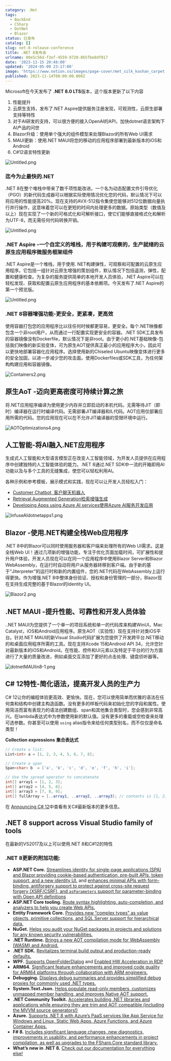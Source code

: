 ```yaml
---
category: .Net
tags:
  - BackEnd
  - CSharp
  - DotNet
  - Blazor
status: 已发布
catalog: []
slug: net-8-release-conference
title: .NET 8发布会
urlname: 80e5c56d-f3ef-4559-9720-865fbe8df017
date: '2023-11-15 20:48:00'
updated: '2024-05-09 23:17:00'
image: 'https://www.notion.so/images/page-cover/met_silk_kashan_carpet.jpg'
published: 2023-11-14T08:00:00.000Z
---
```


Microsoft在今天发布了 **.NET 8.0 LTS**版本，这个版本更新了以下内容

1. 性能提升
2. 云原生支持，发布了.NET Aspire提供服务注册发现，可观测性，云原生部署支持等特性
3. 对于AI研发的支持，可以很方便的接入OpenAI的API，加快dotnet语言架构下AI产品的问世
4. Blazor升级：使用单个强大的组件模型来处理Blazor的所有Web UI需求
5. MAUI更新：使用.NET MAUI将您的移动的应用程序部署到最新版本的iOS和Android
6. C#12语言特性更新

![Untitled.png](https://prod-files-secure.s3.us-west-2.amazonaws.com/5d24fe63-e567-4804-86f9-9fdc62e13082/10cda029-65af-4ea7-b30e-605b2d9e6c57/Untitled.png?X-Amz-Algorithm=AWS4-HMAC-SHA256&X-Amz-Content-Sha256=UNSIGNED-PAYLOAD&X-Amz-Credential=ASIAZI2LB466WI3QAE75%2F20250215%2Fus-west-2%2Fs3%2Faws4_request&X-Amz-Date=20250215T213309Z&X-Amz-Expires=3600&X-Amz-Security-Token=IQoJb3JpZ2luX2VjECYaCXVzLXdlc3QtMiJHMEUCIQC0ak4g9at9voXCcrQoigSdTGpAi7YzRrnuwZRNJ5UDiAIgOK1UmMIWIu4ZWedwmd014Q0Wk7%2Bi0iJznVeBPcCZZZUq%2FwMITxAAGgw2Mzc0MjMxODM4MDUiDCQLDQwGW8OJsTpUqircA7RB2YSF1JFD%2FJoLmz84P1B7Di0dCCsDKcKihAIHOlvzpBSj3agXUpk0ehh7TQhhTjRvRjnGsk5mr%2F5RcziMwLVNwmnT%2F1nQV1Anwl%2BDZr7UOxKifz62RhGrWtKnxR3pXIrDoU2f0KF9oPSNA2UqL4tl07UHdTtkS7946%2Bc9Pm5SQCdcUM%2FWkUk4%2FoC%2B%2Fo2%2FqxoUM0l49l6U0kkgkpYsXqsJDNILvonqDgxPoNoA8nk2gltnCYWwXj6ABM%2BN9iX2YRkRIOtYeSNEPSoxPmriWngk1X%2Fi%2FYO30Vhe29zn1Tust5VIbitXCvx6KFsGu65Aatzzr70T8EPejOPsCd7UPnD8BZkqI1TJWoKygOHfiXmL5JnJkWqMdNy4z%2FmNCXOtiUP8dPOROEI8Fbu9z6GoSfILYeB110oYzmKODbLjpcUju75SMJ39MeF9R9oER6xGBXb%2F30IxSc22cilzvuPg2et88dfw3SOVkm416x2Ecz33%2F9CGgiEfQDJo%2F0u7TTk6Ba0dIQA8xHL2S9IE8JQ4oehu3Xii33nzR5I%2Bt9LZmSwrsB0CpkFQreuhg2D%2BVa9jzKokYFVYTesTmVwphgtGNpKIRZsCT9bGVdJFEd3oJ93jtxIxS%2FNRhehhl4wBMK6PxL0GOqUBsdG4Qt8uqGfbsICKQkVy2ycg8HQjwyDT03voOR0%2FZssE4rbfGGCSsxU9cAtYWjWLG2ng%2FVlV8%2BdNioz0h%2FSBLJt2xhOKnV3lzBYAizfGNmz%2BrsKU468jLH6R8BOxogpM1bcZdkrofBsDKiezSqjwiWo23XLj2kcihnFgc0wKcinbW7Sh1BBdJp6Z6mfJe5F3AtikFgvo5vnDZVKqw6eav8ZecGCa&X-Amz-Signature=0da087be60780e6845950b9f06c040e7172af34b727aef36e936c4193c041c50&X-Amz-SignedHeaders=host&x-id=GetObject)


### **迄今为止最快的.NET**


.NET 8在整个堆栈中带来了数千项性能改进。一个名为动态配置文件引导优化（PGO）的新代码生成器可以根据实际使用情况优化您的代码，默认情况下可以将应用的性能提高20%。现在支持的AVX-512指令集使您能够对512位数据向量执行并行操作，这意味着您可以在更短的时间内处理更多的数据。原始类型（数值及以上）现在实现了一个新的可格式化和可解析接口，使它们能够直接格式化和解析为UTF-8，而无需任何代码转换开销。


![Untitled.png](https://prod-files-secure.s3.us-west-2.amazonaws.com/5d24fe63-e567-4804-86f9-9fdc62e13082/edcbf140-d619-4389-a4a6-f97c113ab9f2/Untitled.png?X-Amz-Algorithm=AWS4-HMAC-SHA256&X-Amz-Content-Sha256=UNSIGNED-PAYLOAD&X-Amz-Credential=ASIAZI2LB466WI3QAE75%2F20250215%2Fus-west-2%2Fs3%2Faws4_request&X-Amz-Date=20250215T213309Z&X-Amz-Expires=3600&X-Amz-Security-Token=IQoJb3JpZ2luX2VjECYaCXVzLXdlc3QtMiJHMEUCIQC0ak4g9at9voXCcrQoigSdTGpAi7YzRrnuwZRNJ5UDiAIgOK1UmMIWIu4ZWedwmd014Q0Wk7%2Bi0iJznVeBPcCZZZUq%2FwMITxAAGgw2Mzc0MjMxODM4MDUiDCQLDQwGW8OJsTpUqircA7RB2YSF1JFD%2FJoLmz84P1B7Di0dCCsDKcKihAIHOlvzpBSj3agXUpk0ehh7TQhhTjRvRjnGsk5mr%2F5RcziMwLVNwmnT%2F1nQV1Anwl%2BDZr7UOxKifz62RhGrWtKnxR3pXIrDoU2f0KF9oPSNA2UqL4tl07UHdTtkS7946%2Bc9Pm5SQCdcUM%2FWkUk4%2FoC%2B%2Fo2%2FqxoUM0l49l6U0kkgkpYsXqsJDNILvonqDgxPoNoA8nk2gltnCYWwXj6ABM%2BN9iX2YRkRIOtYeSNEPSoxPmriWngk1X%2Fi%2FYO30Vhe29zn1Tust5VIbitXCvx6KFsGu65Aatzzr70T8EPejOPsCd7UPnD8BZkqI1TJWoKygOHfiXmL5JnJkWqMdNy4z%2FmNCXOtiUP8dPOROEI8Fbu9z6GoSfILYeB110oYzmKODbLjpcUju75SMJ39MeF9R9oER6xGBXb%2F30IxSc22cilzvuPg2et88dfw3SOVkm416x2Ecz33%2F9CGgiEfQDJo%2F0u7TTk6Ba0dIQA8xHL2S9IE8JQ4oehu3Xii33nzR5I%2Bt9LZmSwrsB0CpkFQreuhg2D%2BVa9jzKokYFVYTesTmVwphgtGNpKIRZsCT9bGVdJFEd3oJ93jtxIxS%2FNRhehhl4wBMK6PxL0GOqUBsdG4Qt8uqGfbsICKQkVy2ycg8HQjwyDT03voOR0%2FZssE4rbfGGCSsxU9cAtYWjWLG2ng%2FVlV8%2BdNioz0h%2FSBLJt2xhOKnV3lzBYAizfGNmz%2BrsKU468jLH6R8BOxogpM1bcZdkrofBsDKiezSqjwiWo23XLj2kcihnFgc0wKcinbW7Sh1BBdJp6Z6mfJe5F3AtikFgvo5vnDZVKqw6eav8ZecGCa&X-Amz-Signature=0055830eaa05de3e5ea551df7efc790dfec561559a38e1c40a3a9f29bdc2bb70&X-Amz-SignedHeaders=host&x-id=GetObject)


### **.NET Aspire -一个自定义的堆栈，用于构建可观察的，生产就绪的云原生应用程序微服务框架组件**


.NET Aspire是一个堆栈，用于使用. NET构建弹性，可观察和可配置的云原生应用程序。它包括一组针对云原生增强的策划组件，默认情况下包括遥测，弹性，配置和健康检查。为复杂的服务提供简单的本地开发人员体验，.NET Aspire可以在轻松发现、获取和配置云原生应用程序的基本依赖项。今天发布了.NET Aspire的第一个预览版。


![Untitled.png](https://prod-files-secure.s3.us-west-2.amazonaws.com/5d24fe63-e567-4804-86f9-9fdc62e13082/ff6a34d3-ac25-412d-9204-a7263d00528f/Untitled.png?X-Amz-Algorithm=AWS4-HMAC-SHA256&X-Amz-Content-Sha256=UNSIGNED-PAYLOAD&X-Amz-Credential=ASIAZI2LB466WI3QAE75%2F20250215%2Fus-west-2%2Fs3%2Faws4_request&X-Amz-Date=20250215T213309Z&X-Amz-Expires=3600&X-Amz-Security-Token=IQoJb3JpZ2luX2VjECYaCXVzLXdlc3QtMiJHMEUCIQC0ak4g9at9voXCcrQoigSdTGpAi7YzRrnuwZRNJ5UDiAIgOK1UmMIWIu4ZWedwmd014Q0Wk7%2Bi0iJznVeBPcCZZZUq%2FwMITxAAGgw2Mzc0MjMxODM4MDUiDCQLDQwGW8OJsTpUqircA7RB2YSF1JFD%2FJoLmz84P1B7Di0dCCsDKcKihAIHOlvzpBSj3agXUpk0ehh7TQhhTjRvRjnGsk5mr%2F5RcziMwLVNwmnT%2F1nQV1Anwl%2BDZr7UOxKifz62RhGrWtKnxR3pXIrDoU2f0KF9oPSNA2UqL4tl07UHdTtkS7946%2Bc9Pm5SQCdcUM%2FWkUk4%2FoC%2B%2Fo2%2FqxoUM0l49l6U0kkgkpYsXqsJDNILvonqDgxPoNoA8nk2gltnCYWwXj6ABM%2BN9iX2YRkRIOtYeSNEPSoxPmriWngk1X%2Fi%2FYO30Vhe29zn1Tust5VIbitXCvx6KFsGu65Aatzzr70T8EPejOPsCd7UPnD8BZkqI1TJWoKygOHfiXmL5JnJkWqMdNy4z%2FmNCXOtiUP8dPOROEI8Fbu9z6GoSfILYeB110oYzmKODbLjpcUju75SMJ39MeF9R9oER6xGBXb%2F30IxSc22cilzvuPg2et88dfw3SOVkm416x2Ecz33%2F9CGgiEfQDJo%2F0u7TTk6Ba0dIQA8xHL2S9IE8JQ4oehu3Xii33nzR5I%2Bt9LZmSwrsB0CpkFQreuhg2D%2BVa9jzKokYFVYTesTmVwphgtGNpKIRZsCT9bGVdJFEd3oJ93jtxIxS%2FNRhehhl4wBMK6PxL0GOqUBsdG4Qt8uqGfbsICKQkVy2ycg8HQjwyDT03voOR0%2FZssE4rbfGGCSsxU9cAtYWjWLG2ng%2FVlV8%2BdNioz0h%2FSBLJt2xhOKnV3lzBYAizfGNmz%2BrsKU468jLH6R8BOxogpM1bcZdkrofBsDKiezSqjwiWo23XLj2kcihnFgc0wKcinbW7Sh1BBdJp6Z6mfJe5F3AtikFgvo5vnDZVKqw6eav8ZecGCa&X-Amz-Signature=51e4749bead9ef07088531d56aed458fc44a3f6e3467cc8a1353ae5c2120e2ec&X-Amz-SignedHeaders=host&x-id=GetObject)


### **.NET 8容器增强功能-更安全，更紧凑，更高效**


使用容器打包您的应用程序比以往任何时候都更容易，更安全。每个.NET映像都包含一个非root用户，从而通过一行配置实现更安全的容器。.NET SDK工具发布的容器镜像没有Dockerfile，默认情况下是非root。由于更小的.NET基础映像-包括我们映像的新实验变体，可为原生AOT提供真正最小的应用程序大小，因此可以更快地部署容器化应用程序。选择使用新的Chiseled Ubuntu映像变体进行更多的安全加固，以进一步减少您的攻击面。使用Dockerfiles或SDK工具，为任何架构构建应用和容器镜像。


![Containers2.png](https://devblogs.microsoft.com/dotnet/wp-content/uploads/sites/10/2023/11/Containers2.png)


## 原生AoT -迈向更高密度可持续计算之旅


将.NET应用程序编译为使用更少内存并立即启动的本机代码。无需等待JIT（即时）编译器在运行时编译代码。无需部署JIT编译器和IL代码。AOT应用仅部署应用所需的代码。您的应用现在可以在不允许JIT编译器的受限环境中运行。


![AOTOptimizations4.png](https://devblogs.microsoft.com/dotnet/wp-content/uploads/sites/10/2023/11/AOTOptimizations4.png)


## 人工智能-将AI融入.NET应用程序


生成式人工智能和大型语言模型正在改变人工智能领域，为开发人员提供在应用程序中创建独特的人工智能体验的能力。.NET 8通过.NET SDK中一流的开箱即用AI功能以及与多个工具的无缝集成，使您可以轻松利用AI。


各种示例和参考模板，展示模式和实践，现在可以让开发人员轻松入门：

- [Customer Chatbot](https://github.com/dotnet/eShop)[ ](https://github.com/dotnet/eShop)[ 客户聊天机器人](https://github.com/dotnet/eShop)
- [Retrieval Augmented Generation](https://github.com/Azure-Samples/azure-search-openai-demo-csharp)[检索增强生成](https://github.com/Azure-Samples/azure-search-openai-demo-csharp)
- [Developing Apps using Azure AI services](https://devblogs.microsoft.com/dotnet/demystifying-retrieval-augmented-generation-with-dotnet/)[使用Azure AI服务开发应用](https://devblogs.microsoft.com/dotnet/demystifying-retrieval-augmented-generation-with-dotnet/)

![InfuseAIdotnetapps1.png](https://devblogs.microsoft.com/dotnet/wp-content/uploads/sites/10/2023/11/InfuseAIdotnetapps1.png)


## Blazor -使用.NET构建全栈Web应用程序


.NET 8中的Blazor可以同时使用服务器和客户端来处理所有的Web UI需求。这是全栈Web UI！通过几项新的增强功能，专注于优化页面加载时间，可扩展性和提升用户体验，开发人员现在可以在同一个应用程序中使用Blazor Server和Blazor WebAssembly，在运行时自动将用户从服务器转移到客户端。由于新的基于“Jiterpreter”的运行时和新的内置组件，您的.NET代码在WebAssembly上运行得更快。作为增强.NET 8中整体身份验证、授权和身份管理的一部分，Blazor现在支持生成完整的基于Blazor的Identity UI。


![Blazor2.png](https://devblogs.microsoft.com/dotnet/wp-content/uploads/sites/10/2023/11/Blazor2.png)


## .NET MAUI -提升性能、可靠性和开发人员体验


..NET MAUI为您提供了一个单一的项目系统和单一的代码库来构建WinUI，Mac Catalyst，iOS和Android应用程序。原生AOT（实验性）现在支持针对类iOS平台。针对.NET MAUI的新Visual Studio代码扩展为您提供了开发跨平台.NET移动的和桌面应用程序所需的工具。现在支持Xcode 15和Android API 34，允许您针对最新版本的iOS和Android。在性能、控件和UI元素以及特定于平台的行为方面进行了大量的质量改进，例如桌面交互添加了更好的点击处理、键盘侦听器等。


![dotnetMAUIin8-1.png](https://devblogs.microsoft.com/dotnet/wp-content/uploads/sites/10/2023/11/dotnetMAUIin8-1.png)


## C# 12特性-简化语法，提高开发人员的生产力


C# 12让你的编程体验更高效、更愉快。现在，您可以使用简单而优雅的语法在任何类和结构中创建主构造函数。没有更多的样板代码来初始化您的字段和属性。使用简洁而富有表现力的语法创建数组、span和其他集合类型时，您会感到非常高兴。在lambda表达式中为参数使用新的默认值。没有更多的重载或空检查来处理可选参数。你甚至可以使用 `using` alias指令来给任何类型别名，而不仅仅是命名类型！


**Collection expressions** **集合表达式**


```c#
// Create a list:
List<int> a = [1, 2, 3, 4, 5, 6, 7, 8];

// Create a span
Span<char> b  = ['a', 'b', 'c', 'd', 'e', 'f', 'h', 'i'];

// Use the spread operator to concatenate
int[] array1 = [1, 2, 3];
int[] array2 = [4, 5, 6];
int[] array3 = [7, 8, 9];
int[] fullArray = [..array1, ..array2, ..array3]; // contents is [1, 2, 3, 4, 5, 6, 7, 8, 9]
```


在 [Announcing C# 12](https://devblogs.microsoft.com/dotnet/announcing-csharp-12)中查看有关C#最新版本的更多信息。


## .NET 8 support across Visual Studio family of tools


在最新的VS2017及以上可以使用.NET 8和C#12的特性


### .NET 8更新的附加功能:

- **ASP.NET Core.** [Streamlines identity for single-page applications (SPA) and Blazor providing cookie-based authentication, pre-built APIs, token support, and a new identity UI.](https://devblogs.microsoft.com/dotnet/whats-new-with-identity-in-dotnet-8/) and [enhances minimal APIs with form-binding, antiforgery support to protect against cross-site request forgery (XSRF/CSRF), and ](https://learn.microsoft.com/aspnet/core/release-notes/aspnetcore-8.0#minimal-apis)[`asParameters`](https://learn.microsoft.com/aspnet/core/release-notes/aspnetcore-8.0#minimal-apis)[ support for parameter-binding with Open API definitions](https://learn.microsoft.com/aspnet/core/release-notes/aspnetcore-8.0#minimal-apis)
- **ASP.NET Core tooling.** [Route syntax highlighting, auto-completion, and analyzers to help you create Web APIs.](https://devblogs.microsoft.com/dotnet/aspnet-core-route-tooling-dotnet-8/)
- **Entity Framework Core.** [Provides new “complex types” as value objects, primitive collections, and SQL Server support for hierarchical data.](https://devblogs.microsoft.com/dotnet/announcing-ef8-rc2/)
- **NuGet.** [Helps you audit your NuGet packages in projects and solutions for any known security vulnerabilities.](https://learn.microsoft.com/nuget/concepts/auditing-packages)
- **.NET Runtime.** [Brings a new AOT compilation mode for WebAssembly (WASM) and Android.](https://devblogs.microsoft.com/dotnet/announcing-dotnet-8-rc1/#androidstripilafteraot-mode-on-android)
- **.NET SDK.** [Revitalizes terminal build output and production-ready defaults.](https://learn.microsoft.com/dotnet/core/whats-new/dotnet-8#net-sdk)
- **WPF.** [Supports OpenFolderDialog](https://devblogs.microsoft.com/dotnet/wpf-file-dialog-improvements-in-dotnet-8/) and [Enabled HW Acceleration in RDP](https://devblogs.microsoft.com/dotnet/announcing-dotnet-8-rc1/#wpf-hardware-acceleration-in-rdp)
- **ARM64.** [Significant feature enhancements and improved code quality for ARM64 platforms through collaboration with ARM engineers.](https://devblogs.microsoft.com/dotnet/this-arm64-performance-in-dotnet-8/)
- **Debugging.** [Displays debug summaries and provides simplified debug proxies for commonly used .NET types.](https://devblogs.microsoft.com/dotnet/debugging-enhancements-in-dotnet-8/)
- **System.Text.Json.** [Helps populate read-only members, customizes unmapped member handling, and improves Native AOT support.](https://devblogs.microsoft.com/dotnet/system-text-json-in-dotnet-8/)
- **.NET Community Toolkit.** [Accelerates building .NET libraries and applications while ensuring they are trim and AOT compatible (including the MVVM source generators!)](https://devblogs.microsoft.com/dotnet/announcing-the-dotnet-community-toolkit-821/)
- **Azure.** [Supports .NET 8 with Azure’s PaaS services like App Service for Windows and Linux, Static Web Apps, Azure Functions, and Azure Container Apps.](https://aka.ms/appservice-dotnet8)
- **F# 8.** [Includes significant language changes, new diagnostics, improvements in usability, and performance enhancements in project compilation, as well as upgrades to the FSharp.Core standard library.](https://devblogs.microsoft.com/dotnet/announcing-fsharp-8/)
- **What’s new in .NET 8.** [Check out our documentation for everything else!](https://learn.microsoft.com/dotnet/core/whats-new/dotnet-8)
